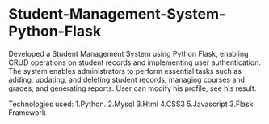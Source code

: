 # Student-Management-System-Python-Flask
Developed a Student Management System using Python Flask, enabling CRUD operations on student records and implementing user authentication.
The system enables administrators to perform essential tasks such as adding, updating, and deleting student records, managing courses and grades, and generating reports.
User can modify his profile, see his result.

Technologies used:
1.Python.
2.Mysql
3.Html
4.CSS3
5.Javascript
3.Flask Framework

